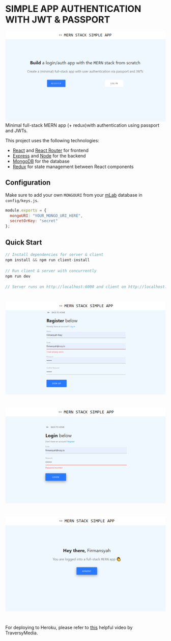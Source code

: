# SIMPLE APP AUTHENTICATION WITH JWT & PASSPORT

![Final App](https://raw.githubusercontent.com/rozy97/pic/master/img-mern-stack/root.png)
Minimal full-stack MERN app (+ redux)with authentication using passport and JWTs.

This project uses the following technologies:

- [React](https://reactjs.org) and [React Router](https://reacttraining.com/react-router/) for frontend
- [Express](http://expressjs.com/) and [Node](https://nodejs.org/en/) for the backend
- [MongoDB](https://www.mongodb.com/) for the database
- [Redux](https://redux.js.org/basics/usagewithreact) for state management between React components

## Configuration

Make sure to add your own `MONGOURI` from your [mLab](http://mlab.com) database in `config/keys.js`.

```javascript
module.exports = {
  mongoURI: "YOUR_MONGO_URI_HERE",
  secretOrKey: "secret"
};
```

## Quick Start

```javascript
// Install dependencies for server & client
npm install && npm run client-install

// Run client & server with concurrently
npm run dev

// Server runs on http://localhost:6000 and client on http://localhost:3000
```

#

![Register](https://raw.githubusercontent.com/rozy97/pic/master/img-mern-stack/register.png)

#

![Login](https://raw.githubusercontent.com/rozy97/pic/master/img-mern-stack/login.png)

#

![Dashboard](https://raw.githubusercontent.com/rozy97/pic/master/img-mern-stack/dashboard.png)

#

For deploying to Heroku, please refer to [this](https://www.youtube.com/watch?v=71wSzpLyW9k) helpful video by TraversyMedia.

#
